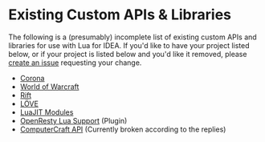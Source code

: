 # Existing Custom APIs & Libraries #

The following is a (presumably) incomplete list of existing custom APIs and libraries for use with Lua for IDEA. If you'd like to have your project listed below, or if your project is listed below and you'd like it removed, please [create an issue](https://bitbucket.org/sylvanaar2/lua-for-idea/issues/new) requesting your change.

* [Corona](https://bitbucket.org/sylvanaar2/idlua-sdk-corona)
* [World of Warcraft](https://bitbucket.org/sylvanaar2/idlua-sdk-world-of-warcraft)
* [Rift](https://bitbucket.org/sylvanaar2/idlua-sdk-rift)
* [LÖVE](https://github.com/rm-code/love-IDEA-plugin)
* [LuaJIT Modules](https://bitbucket.org/juntalis/idlua-sdk-luajit)
* [OpenResty Lua Support](https://plugins.jetbrains.com/plugin/8344?pr=idea) (Plugin)
* [ComputerCraft API](http://www.computercraft.info/forums2/index.php?/topic/478-13-idlua-api-for-computercraft/) (Currently broken according to the replies)